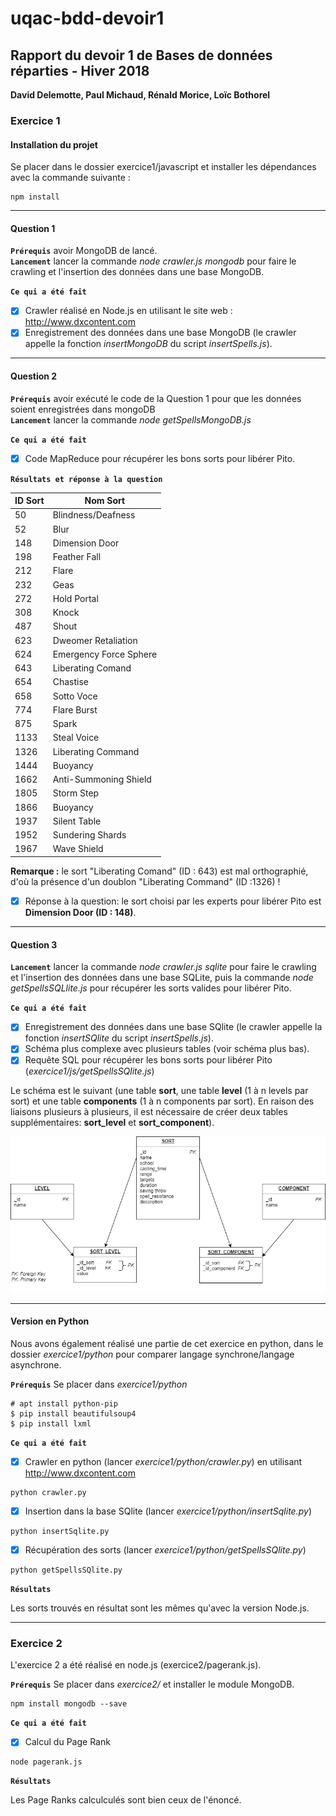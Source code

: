 # uqac-bdd-devoir1

<h2>Rapport du devoir 1 de Bases de données réparties - Hiver 2018</h2>
<b>David Delemotte, Paul Michaud, Rénald Morice, Loïc Bothorel</b>

<h3>Exercice 1</h3>

<h4>Installation du projet</h4>

Se placer dans le dossier exercice1/javascript et installer les dépendances avec la commande suivante :

```
npm install
```

---

<h4>Question 1</h4>

**`Prérequis`** avoir MongoDB de lancé.<br/>
**`Lancement`** lancer la commande <i>node crawler.js mongodb</i> pour faire le crawling et l'insertion des données dans une base MongoDB.

**`Ce qui a été fait`**

- [x] Crawler réalisé en Node.js en utilisant le site web : http://www.dxcontent.com
- [x] Enregistrement des données dans une base MongoDB (le crawler appelle la fonction <i>insertMongoDB</i> du script <i>insertSpells.js</i>).

---

<h4>Question 2</h4>

**`Prérequis`** avoir exécuté le code de la Question 1 pour que les données soient enregistrées dans mongoDB<br/>
**`Lancement`** lancer la commande <i>node getSpellsMongoDB.js</i>

**`Ce qui a été fait`**

- [x] Code MapReduce pour récupérer les bons sorts pour libérer Pito.

**`Résultats et réponse à la question`**

| ID Sort | Nom Sort |
| ------- | -------- |
| 50 | Blindness/Deafness |
| 52 | Blur |
| 148 | Dimension Door |
| 198 | Feather Fall |
| 212 | Flare |
| 232 | Geas | Lesser |
| 272 | Hold Portal |
| 308 | Knock |
| 487 | Shout |
| 623 | Dweomer Retaliation |
| 624 | Emergency Force Sphere |
| 643 | Liberating Comand |
| 654 | Chastise |
| 658 | Sotto Voce |
| 774 | Flare Burst |
| 875 | Spark |
| 1133 | Steal Voice |
| 1326 | Liberating Command |
| 1444 | Buoyancy |
| 1662 | Anti-Summoning Shield |
| 1805 | Storm Step |
| 1866 | Buoyancy |
| 1937 | Silent Table |
| 1952 | Sundering Shards |
| 1967 | Wave Shield |

<b>Remarque :</b> le sort "Liberating Comand" (ID : 643) est mal orthographié, d'où la présence d'un doublon "Liberating Command" (ID :1326) !

- [x] Réponse à la question: le sort choisi par les experts pour libérer Pito est <b>Dimension Door (ID : 148)</b>.

---

<h4>Question 3</h4>

**`Lancement`** lancer la commande <i>node crawler.js sqlite</i> pour faire le crawling et l'insertion des données dans une base SQLite, puis la commande <i>node getSpellsSQLlite.js</i> pour récupérer les sorts valides pour libérer Pito.

**`Ce qui a été fait`**

- [x] Enregistrement des données dans une base SQlite (le crawler appelle la fonction <i>insertSQlite</i> du script <i>insertSpells.js</i>).
- [x] Schéma plus complexe avec plusieurs tables (voir schéma plus bas).
- [x] Requête SQL pour récupérer les bons sorts pour libérer Pito (<i>exercice1/js/getSpellsSQlite.js</i>)

Le schéma est le suivant (une table <b>sort</b>, une table <b>level</b> (1 à n levels par sort) et une table <b>components</b> (1 à n components par sort). En raison des liaisons plusieurs à plusieurs, il est nécessaire de créer deux tables supplémentaires: 
<b>sort_level</b> et <b>sort_component</b>).

![schema bdd](./img/schemabdd.png)

---

<h4>Version en Python</h4>

Nous avons également réalisé une partie de cet exercice en python, dans le dossier <i>exercice1/python</i> pour comparer langage synchrone/langage asynchrone.

**`Prérequis`** Se placer dans <i>exercice1/python</i>

```
# apt install python-pip
$ pip install beautifulsoup4
$ pip install lxml
```

**`Ce qui a été fait`**

- [x] Crawler en python (lancer <i>exercice1/python/crawler.py</i>) en utilisant http://www.dxcontent.com

```
python crawler.py
```

- [x] Insertion dans la base SQlite (lancer <i>exercice1/python/insertSqlite.py</i>)

```
python insertSqlite.py
```

- [x] Récupération des sorts (lancer <i>exercice1/python/getSpellsSQlite.py</i>)

```
python getSpellsSQlite.py
```

**`Résultats`**

Les sorts trouvés en résultat sont les mêmes qu'avec la version Node.js.

---

<h3>Exercice 2</h3>

L'exercice 2 a été réalisé en node.js (exercice2/pagerank.js). 

**`Prérequis`** Se placer dans <i>exercice2/</i> et installer le module MongoDB.

```
npm install mongodb --save
```

**`Ce qui a été fait`**

- [x] Calcul du Page Rank 

```
node pagerank.js
```

**`Résultats`**

Les Page Ranks calculculés sont bien ceux de l'énoncé.
